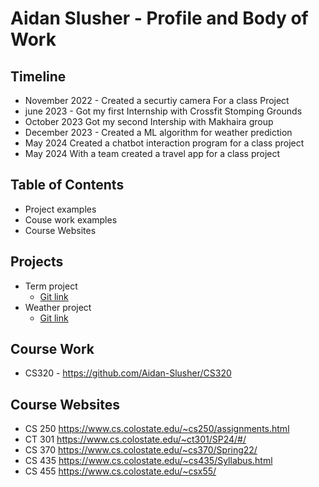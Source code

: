  # Aidan Slusher - Profile and Body of Work
 
 ## Timeline
 - November 2022 - Created a securtiy camera For a class Project
 - june 2023 - Got my first Internship with Crossfit Stomping Grounds 
 - October 2023 Got my second Intership with Makhaira group
 - December 2023 - Created a ML algorithm for weather prediction
 - May 2024 Created a chatbot interaction program for a class project
 - May 2024 With a team created a travel app for a class project
 
 ## Table of Contents
  - Project examples
  - Couse work examples
  - Course Websites
 
 ## Projects
 - Term project
     - [Git link](https://github.com/Aidan-Slusher/CS312-term-project)
 - Weather project
     - [Git link](https://github.com/Aidan-Slusher/Weather-Accident-Prediction)
  
 ## Course Work
  - CS320 - https://github.com/Aidan-Slusher/CS320

  ## Course Websites 
  - CS 250 https://www.cs.colostate.edu/~cs250/assignments.html
  - CT 301 https://www.cs.colostate.edu/~ct301/SP24/#/
  - CS 370 https://www.cs.colostate.edu/~cs370/Spring22/
  - CS 435 https://www.cs.colostate.edu/~cs435/Syllabus.html
  - CS 455 https://www.cs.colostate.edu/~csx55/
 
